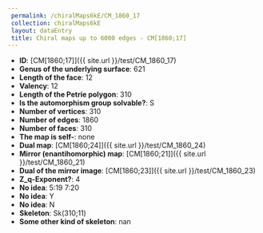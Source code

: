 ```yaml
--- 
 permalink: /chiralMaps6kE/CM_1860_17 
 collection: chiralMaps6kE
 layout: dataEntry
 title: Chiral maps up to 6000 edges - CM[1860;17]
---
```


- **ID**: [CM[1860;17]]({{ site.url }}/test/CM_1860_17)
- **Genus of the underlying surface**: 621
- **Length of the face**: 12
- **Valency**: 12
- **Length of the Petrie polygon**: 310
- **Is the automorphism group solvable?**: S
- **Number of vertices**: 310
- **Number of edges**: 1860
- **Number of faces**: 310
- **The map is self-**: none
- **Dual map**: [CM[1860;24]]({{ site.url }}/test/CM_1860_24)
- **Mirror (enantihomorphic) map**: [CM[1860;21]]({{ site.url }}/test/CM_1860_21)
- **Dual of the mirror image**: [CM[1860;23]]({{ site.url }}/test/CM_1860_23)
- **Z_q-Exponent?**: 4
- **No idea**:  5:19 7:20
- **No idea**: Y
- **No idea**: N
- **Skeleton**: Sk(310;11)
- **Some other kind of skeleton**: nan
